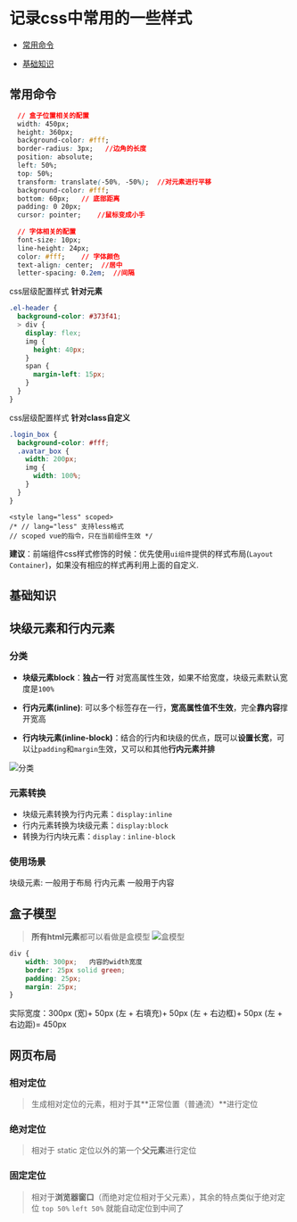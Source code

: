 # 记录css中常用的一些样式
- [常用命令](#常用命令)
  

- [基础知识](#基础知识)

## 常用命令
```css 
  // 盒子位置相关的配置
  width: 450px;   
  height: 360px;
  background-color: #fff;
  border-radius: 3px;   //边角的长度
  position: absolute;   
  left: 50%;
  top: 50%;
  transform: translate(-50%, -50%);  //对元素进行平移  
  background-color: #fff;
  bottom: 60px;   // 底部距离
  padding: 0 20px;  
  cursor: pointer;    //鼠标变成小手
  
  // 字体相关的配置
  font-size: 10px;
  line-height: 24px;  
  color: #fff;    // 字体颜色
  text-align: center;  //居中
  letter-spacing: 0.2em;  //间隔 
```

css层级配置样式 **针对元素**
```css      
.el-header {
  background-color: #373f41;
  > div {   
    display: flex;
    img {
      height: 40px;
    }
    span {
      margin-left: 15px;
    }
  }
}
```
css层级配置样式 **针对class自定义**
```css
.login_box {
  background-color: #fff;
  .avatar_box {
    width: 200px;
    img {
      width: 100%;
    }
  }
}
```
```
<style lang="less" scoped>
/* // lang="less" 支持less格式
// scoped vue的指令，只在当前组件生效 */
```

**建议**：前端组件css样式修饰的时候：优先使用`ui组件`提供的样式布局(`Layout` `Container`)，如果没有相应的样式再利用上面的自定义.


## 基础知识

## 块级元素和行内元素
### 分类
- **块级元素block**：**独占一行** 对宽高属性生效，如果不给宽度，块级元素默认宽度是`100%`  

- **行内元素(inline)**: 可以多个标签存在一行，**宽高属性值不生效**，完全**靠内容**撑开宽高 

- **行内块元素(inline-block)**：结合的行内和块级的优点，既可以**设置长宽**，可以让`padding`和`margin`生效，又可以和其他**行内元素并排**

![分类](https://segmentfault.com/img/bVbbW3s?w=547&h=158/view)
### 元素转换
 - 块级元素转换为行内元素：`display:inline`  
 - 行内元素转换为块级元素：`display:block`  
 - 转换为行内块元素：`display：inline-block`  
### 使用场景
块级元素: 一般用于布局  行内元素 一般用于内容

## 盒子模型
> **所有html元素**都可以看做是盒模型
![盒模型](https://www.runoob.com/images/box-model.gif)
```css
div {
    width: 300px;   内容的width宽度  
    border: 25px solid green;
    padding: 25px;
    margin: 25px;
}
```
实际宽度：300px (宽)+ 50px (左 + 右填充)+ 50px (左 + 右边框)+ 50px (左 + 右边距)= 450px 

## 网页布局
### 相对定位
> 生成相对定位的元素，相对于其**正常位置（普通流）**进行定位
### 绝对定位
> 相对于 static 定位以外的第一个**父元素**进行定位
### 固定定位
> 相对于**浏览器窗口**（而绝对定位相对于父元素），其余的特点类似于绝对定位    `top 50%` `left 50%`  就能自动定位到中间了







